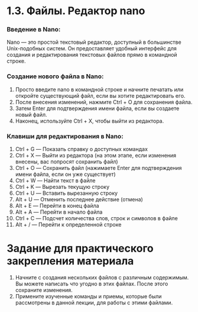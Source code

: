 # 1.3. Файлы. Редактор nano

### Введение в Nano:
Nano — это простой текстовый редактор, доступный в большинстве Unix-подобных систем. Он предоставляет удобный интерфейс для создания и редактирования текстовых файлов прямо в командной строке.

### Создание нового файла в Nano:
1. Просто введите nano в командной строке и начните печатать или откройте существующий файл, если вы хотите редактировать его.
2. После внесения изменений, нажмите Ctrl + O для сохранения файла.
3. Затем Enter для подтверждения имени файла, если вы создаете новый файл.
4. Наконец, используйте Ctrl + X, чтобы выйти из редактора.

### Клавиши для редактирования в Nano:
1. Ctrl + G — Показать справку о доступных командах
2. Ctrl + X — Выйти из редактора (на этом этапе, если изменения внесены, вас попросят сохранить файл)
3. Ctrl + O — Сохранить файл (нажимаете Enter для подтверждения имени файла, если он уже существует)
4. Ctrl + W — Найти текст в файле
5. Ctrl + K — Вырезать текущую строку
6. Ctrl + U — Вставить вырезанную строку
7. Alt + U — Отменить последнее действие (отмена)
8. Alt + E — Перейти в конец файла
9. Alt + A — Перейти в начало файла
10. Ctrl + C — Подсчет количества слов, строк и символов в файле
11. Alt + / — Перейти к определенной строке

# Задание для практического закрепления материала
1. Начните с создания нескольких файлов с различным содержимым. Вы можете написать что угодно в этих файлах. После этого сохраните изменения.
2. Примените изученные команды и приемы, которые были рассмотрены в данной лекции, для работы с этими файлами.